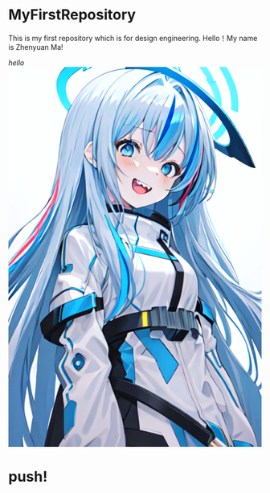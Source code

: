 # MyFirstRepository
This is my first repository which is for design engineering.
Hello！My name is Zhenyuan Ma!

*hello*
![what](../img/ComfyUI_temp_vqhep_00026_.png)

# push!
